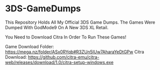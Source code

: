 # 3DS-GameDumps
This Repository Holds All My Official 3DS Game Dumps. The Games Were Dumped With GodMode9 On A New 3DS XL Retail.

You Need to Download Citra In Order To Run These Games!

Game Download Folder: https://mega.nz/folder/ASx0RYqb#R3ZUn5IUw7AharaYeDtGPw
Citra Download: https://github.com/citra-emu/citra-web/releases/download/1.0/citra-setup-windows.exe
